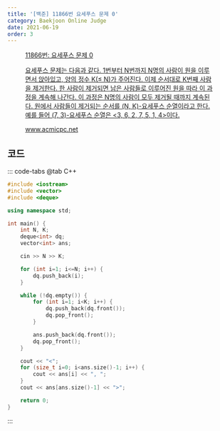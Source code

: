 ```yaml
---
title: '[백준] 11866번 요세푸스 문제 0'
category: Baekjoon Online Judge
date: 2021-06-19
order: 3
---
```


<figure class="opengraph"><a href="https://www.acmicpc.net/problem/11866" data-source-url="https://www.acmicpc.net/problem/11866">
<div class="og-image" style="background-image: url('https://drive.google.com/uc?export=view&id=1nCax5mgwtYA82T46I_ntU1afsBBNkrLr');"></div>
<div class="og-text">
<p class="og-title">11866번: 요세푸스 문제 0</p>
<p class="og-desc">요세푸스 문제는 다음과 같다. 1번부터 N번까지 N명의 사람이 원을 이루면서 앉아있고, 양의 정수 K(≤ N)가 주어진다. 이제 순서대로 K번째 사람을 제거한다. 한 사람이 제거되면 남은 사람들로 이루어진 원을 따라 이 과정을 계속해 나간다. 이 과정은 N명의 사람이 모두 제거될 때까지 계속된다. 원에서 사람들이 제거되는 순서를 (N, K)-요세푸스 순열이라고 한다. 예를 들어 (7, 3)-요세푸스 순열은 &lt;3, 6, 2, 7, 5, 1, 4&gt;이다.</p>
<p class="og-host">www.acmicpc.net</p></div></a></figure>

## 코드
::: code-tabs
@tab C++
```cpp
#include <iostream>
#include <vector>
#include <deque>

using namespace std;

int main() {
    int N, K;
    deque<int> dq;
    vector<int> ans;

    cin >> N >> K;

    for (int i=1; i<=N; i++) {
        dq.push_back(i);
    }

    while (!dq.empty()) {
        for (int i=1; i<K; i++) {
            dq.push_back(dq.front());
            dq.pop_front();
        }

        ans.push_back(dq.front());
        dq.pop_front();
    }

    cout << "<";
    for (size_t i=0; i<ans.size()-1; i++) {
        cout << ans[i] << ", ";
    }
    cout << ans[ans.size()-1] << ">";

    return 0;
}
```
:::

